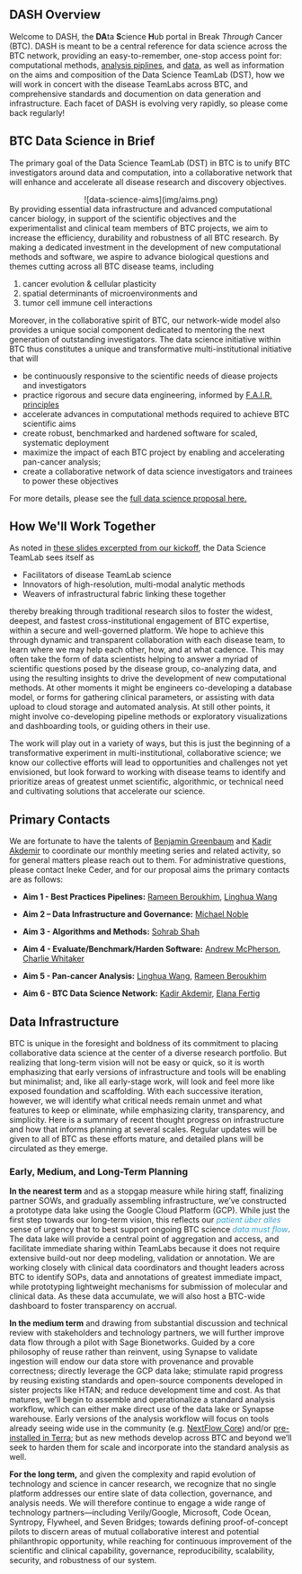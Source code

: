 
<style>
   .navbar { display: none; }
</style>

## DASH Overview
Welcome to DASH, the **DA**ta **S**cience **H**ub portal in Break *Through* Cancer (BTC).
DASH is meant to be a central reference for data science across the BTC network, providing
an easy-to-remember, one-stop access point for: computational methods,
[analysis piplines](index.md#analysis-and-pipelines), and
[data](https://board.breakthroughcancer.org), as well as information on the aims
and composition of the Data Science TeamLab (DST), how we will work in concert with the disease
TeamLabs across BTC, and comprehensive standards and documention on data generation and
infrastructure.  Each facet of DASH is evolving very rapidly, so please come back regularly!

## BTC Data Science in Brief
The primary goal of the Data Science TeamLab (DST) in BTC is to unify BTC investigators around data and
computation, into a collaborative network that will enhance and accelerate all disease research and
discovery objectives.
<center>
![data-science-aims](img/aims.png)
</center>
By providing essential data infrastructure and advanced computational cancer biology, in support of the scientific 
objectives and the experimentalist and clinical team members of BTC projects, we aim to increase the efficiency, 
durability and robustness of all BTC research. 
By making a dedicated investment in the development of new computational methods and software, we aspire to advance 
biological questions and themes cutting across all BTC disease teams, including 

1. cancer evolution & cellular plasticity
2.  spatial determinants of microenvironments and 
3. tumor cell immune cell interactions

Moreover, in the collaborative spirit of BTC, our network-wide model also provides a unique social component 
dedicated to mentoring the next generation of outstanding investigators.  The data science initiative within BTC
thus constitutes a unique and transformative multi-institutional initiative that will

- be continuously responsive to the scientific needs of diease projects and investigators
- practice rigorous and secure data engineering, informed by [F.A.I.R. principles](https://www.go-fair.org/fair-principles/)
- accelerate advances in computational methods required to achieve BTC scientific aims
- create robust, benchmarked and hardened software for scaled, systematic deployment
- maximize the impact of each BTC project by enabling and accelerating pan-cancer analysis;
- create a collaborative network of data science investigators and trainees to power these objectives

For more details, please see the
<a target=_blank href="https://breakthroughcancer.sharepoint.com/:b:/r/sites/TeamLab-BreakThroughCancerInformation/Shared%20Documents/DataScience/Governance/Data_Science_Hub_Proposal.pdf?csf=1&web=1&e=tPU3lK">full data science proposal here.</a>

## How We'll Work Together

As noted in 
<a target=_blank href="https://breakthroughcancer.sharepoint.com/:p:/r/sites/TeamLab-BreakThroughCancerInformation/Shared%20Documents/DataScience/Governance/2022-10-12_BTC_DataScienceHub_Kickoff-Excerpt.pptx?d=w01a7224e5a4b49959408b653b5b865c4&csf=1&web=1&e=W4oIIe">
these slides excerpted from our kickoff</a>, the Data Science TeamLab sees itself as

* Facilitators of disease TeamLab science
* Innovators of high-resolution, multi-modal analytic methods
* Weavers of infrastructural fabric linking these together

thereby breaking through traditional research silos to foster the widest, deepest, and fastest cross-institutional engagement of BTC expertise, within a secure and well-governed platform.  We hope to achieve this through dynamic and transparent collaboration with each disease team, to learn where we may help each other, how, and at what cadence.  This may often take the form of data scientists helping to answer a myriad of scientific questions posed by the disease group, co-analyzing data, and using the resulting insights to drive the development of new computational methods.  At other moments it might be engineers co-developing a database model, or forms for gathering clinical parameters, or assisting with data upload to cloud storage and automated analysis.  At still other points, it might involve co-developing pipeline methods or exploratory visualizations and dashboarding tools, or guiding others in their use.

The work will play out in a variety of ways, but this is just the beginning of a transformative experiment in multi-institutional, collaborative science; we know our collective efforts will lead to opportunities and challenges not yet envisioned, but look forward to working with disease teams to identify and prioritize areas of greatest unmet scientific, algorithmic, or technical need and cultivating solutions that accelerate our science.

## Primary Contacts

We are fortunate to have the talents of [Benjamin Greenbaum](mailto:greenbab@mskcc.org) and [Kadir Akdemir](mailto:kcakedemir@mdanderson.org) to coordinate our monthly meeting series and related activity, so for general matters please reach out to them.   For administrative questions, please contact Ineke Ceder, and for our proposal aims the primary contacts are as follows:

* **Aim 1 - Best Practices Pipelines:** [Rameen Beroukhim](mailto:rameen@broadinstitute.org), [Linghua Wang](mailto:lwang22@mdanderson.org)

* **Aim 2 – Data Infrastructure and Governance:**  [Michael Noble](mailto:msn@breakthroughcancer.org)

* **Aim 3 - Algorithms and Methods:** [Sohrab Shah](mailto:shahs3@mskcc.org)

* **Aim 4 - Evaluate/Benchmark/Harden Software:** [Andrew McPherson](mailto:), [Charlie Whitaker](mailto:charliew@mit.edu)

* **Aim 5 - Pan-cancer Analysis:** [Linghua Wang](mailto:lwang22@mdanderson.org), [Rameen Beroukhim](mailto:rameen@broadinstitute.org)

* **Aim 6 - BTC Data Science Network:** [Kadir Akdemir](mailto:kcakedemir@mdanderson.org), [Elana Fertig](mailto:ejfertig@jhmi.edu)

## Data Infrastructure

BTC is unique in the foresight and boldness of its commitment to placing collaborative data science at the center of a diverse research portfolio.  But realizing that long-term vision will not be easy or quick, so it is worth emphasizing that early versions of infrastructure and tools will be enabling but minimalist; and, like all early-stage work, will look and feel more like exposed foundation and scaffolding.  With each successive iteration, however, we will identify what critical needs remain unmet and what features to keep or eliminate, while emphasizing clarity, transparency, and simplicity.  Here is a summary of recent thought progress on infrastructure and how that informs planning at several scales.  Regular updates will be given to all of BTC as these efforts mature, and detailed plans will be circulated as they emerge.

### Early, Medium, and Long-Term Planning

**In the nearest term** and as a stopgap measure while hiring staff, finalizing partner SOWs, and gradually assembling infrastructure, we’ve constructed a prototype data lake using the Google Cloud Platform (GCP).  While just the first step towards our long-term vision, this reflects our 
<span style="color:#2FA4E7">*patient über alles*</span>
sense of urgency that to best support ongoing BTC science
<span style="color:#2FA4E7">*data must flow*</span>.
The data lake will provide a central point of aggregation and access, and facilitate immediate sharing within TeamLabs because it does not require extensive build-out nor deep modeling, validation or annotation. We are working closely with clinical data coordinators and thought leaders across BTC to identify SOPs, data and annotations of greatest immediate impact, while prototyping lightweight mechanisms for submission of molecular and clinical data.  As these data accumulate, we will also host a BTC-wide dashboard to foster transparency on accrual.

**In the medium term** and drawing from substantial discussion and technical review with stakeholders and technology partners, we will further improve data flow through a pilot with Sage Bionetworks.  Guided by a core philosophy of reuse rather than reinvent, using Synapse to validate ingestion will endow our data store with provenance and provable correctness; directly leverage the GCP data lake; stimulate rapid progress by reusing existing standards and open-source components developed in sister projects like HTAN; and reduce development time and cost.  As that matures, we’ll begin to assemble and operationalize a standard analysis workflow, which can either make direct use of the data lake or Synapse warehouse.  Early versions of the analysis workflow will focus on tools already seeing wide use in the community 
(e.g. [NextFlow Core](https://nf-co.re)) and/or 
[pre-installed in Terra](https://broadinstitute.github.io/warp/docs/get-started/);
but as new methods develop across BTC and beyond we’ll seek to harden them for scale and incorporate into the standard analysis as well.

**For the long term,** and given the complexity and rapid evolution of technology and science in cancer research, we recognize that no single platform addresses our entire slate of data collection, governance, and analysis needs.  We will therefore continue to engage a wide range of technology partners—including Verily/Google, Microsoft, Code Ocean, Syntropy, Flywheel, and Seven Bridges; towards defining proof-of-concept pilots to discern areas of mutual collaborative interest and potential philanthropic opportunity, while reaching for continuous improvement of the scientific and clinical capability, governance, reproducibility, scalability, security, and robustness of our system.
